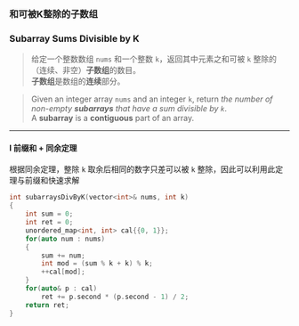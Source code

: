 ### 和可被K整除的子数组
### Subarray Sums Divisible by K

> 给定一个整数数组 `nums` 和一个整数 `k`，返回其中元素之和可被 `k` 整除的（连续、非空）**子数组**的数目。  
> **子数组**是数组的**连续**部分。  

> Given an integer array `nums` and an integer `k`, return *the number of non-empty **subarrays** that have a sum divisible by `k`*.  
> A **subarray** is a **contiguous** part of an array.  

----------

#### I 前缀和 + 同余定理

根据同余定理，整除 `k` 取余后相同的数字只差可以被 `k` 整除，因此可以利用此定理与前缀和快速求解  

```cpp
int subarraysDivByK(vector<int>& nums, int k) 
{
    int sum = 0;
    int ret = 0;
    unordered_map<int, int> cal{{0, 1}};
    for(auto num : nums)
    {
        sum += num;
        int mod = (sum % k + k) % k;
        ++cal[mod];
    }
    for(auto& p : cal)
        ret += p.second * (p.second - 1) / 2;
    return ret;
}
```
